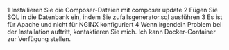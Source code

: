 1 Installieren Sie die Composer-Dateien mit composer update
2 Fügen Sie SQL in die Datenbank ein, indem Sie zufallsgenerator.sql ausführen
3 Es ist für Apache und nicht für NGINX konfiguriert
4 Wenn irgendein Problem bei der Installation auftritt, kontaktieren Sie mich. Ich kann Docker-Container zur Verfügung stellen.
